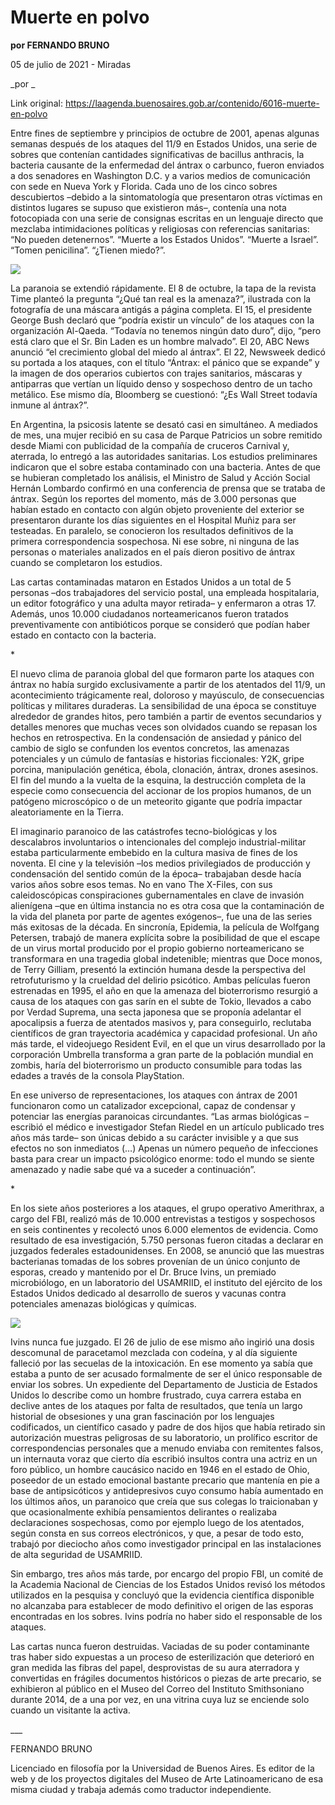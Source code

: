 # Muerte en polvo

**por FERNANDO BRUNO**

05 de julio de 2021 - Miradas

_por _

Link original: https://laagenda.buenosaires.gob.ar/contenido/6016-muerte-en-polvo



Entre fines de septiembre y principios de octubre de 2001, apenas algunas semanas después de los ataques del 11/9 en Estados Unidos, una serie de sobres que contenían cantidades significativas de bacillus anthracis, la bacteria causante de la enfermedad del ántrax o carbunco, fueron enviados a dos senadores en Washington D.C. y a varios medios de comunicación con sede en Nueva York y Florida. Cada uno de los cinco sobres descubiertos –debido a la sintomatología que presentaron otras víctimas en distintos lugares se supuso que existieron más–, contenía una nota fotocopiada con una serie de consignas escritas en un lenguaje directo que mezclaba intimidaciones políticas y religiosas con referencias sanitarias: “No pueden detenernos”. “Muerte a los Estados Unidos”. “Muerte a Israel”. “Tomen penicilina”. “¿Tienen miedo?”.




![](https://cdn.feater.me/files/images/54490/ca6c1cdd-f50b-40c4-943d-729bcaba1bf8.jpg)




La paranoia se extendió rápidamente. El 8 de octubre, la tapa de la revista Time planteó la pregunta “¿Qué tan real es la amenaza?”, ilustrada con la fotografía de una máscara antigás a página completa. El 15, el presidente George Bush declaró que “podría existir un vínculo” de los ataques con la organización Al-Qaeda. “Todavía no tenemos ningún dato duro”, dijo, “pero está claro que el Sr. Bin Laden es un hombre malvado”. El 20, ABC News anunció “el crecimiento global del miedo al ántrax”. El 22, Newsweek dedicó su portada a los ataques, con el título “Ántrax: el pánico que se expande” y la imagen de dos operarios cubiertos con trajes sanitarios, máscaras y antiparras que vertían un líquido denso y sospechoso dentro de un tacho metálico. Ese mismo día, Bloomberg se cuestionó: “¿Es Wall Street todavía inmune al ántrax?”.




En Argentina, la psicosis latente se desató casi en simultáneo. A mediados de mes, una mujer recibió en su casa de Parque Patricios un sobre remitido desde Miami con publicidad de la compañía de cruceros Carnival y, aterrada, lo entregó a las autoridades sanitarias. Los estudios preliminares indicaron que el sobre estaba contaminado con una bacteria. Antes de que se hubieran completado los análisis, el Ministro de Salud y Acción Social Hernán Lombardo confirmó en una conferencia de prensa que se trataba de ántrax. Según los reportes del momento, más de 3.000 personas que habían estado en contacto con algún objeto proveniente del exterior se presentaron durante los días siguientes en el Hospital Muñiz para ser testeadas. En paralelo, se conocieron los resultados definitivos de la primera correspondencia sospechosa. Ni ese sobre, ni ninguna de las personas o materiales analizados en el país dieron positivo de ántrax cuando se completaron los estudios.




Las cartas contaminadas mataron en Estados Unidos a un total de 5 personas –dos trabajadores del servicio postal, una empleada hospitalaria, un editor fotográfico y una adulta mayor retirada– y enfermaron a otras 17. Además, unos 10.000 ciudadanos norteamericanos fueron tratados preventivamente con antibióticos porque se consideró que podían haber estado en contacto con la bacteria.




\*




El nuevo clima de paranoia global del que formaron parte los ataques con ántrax no había surgido exclusivamente a partir de los atentados del 11/9, un acontecimiento trágicamente real, doloroso y mayúsculo, de consecuencias políticas y militares duraderas. La sensibilidad de una época se constituye alrededor de grandes hitos, pero también a partir de eventos secundarios y detalles menores que muchas veces son olvidados cuando se repasan los hechos en retrospectiva. En la condensación de ansiedad y pánico del cambio de siglo se confunden los eventos concretos, las amenazas potenciales y un cúmulo de fantasías e historias ficcionales: Y2K, gripe porcina, manipulación genética, ébola, clonación, ántrax, drones asesinos. El fin del mundo a la vuelta de la esquina, la destrucción completa de la especie como consecuencia del accionar de los propios humanos, de un patógeno microscópico o de un meteorito gigante que podría impactar aleatoriamente en la Tierra.




El imaginario paranoico de las catástrofes tecno-biológicas y los descalabros involuntarios o intencionales del complejo industrial-militar estaba particularmente embebido en la cultura masiva de fines de los noventa. El cine y la televisión –los medios privilegiados de producción y condensación del sentido común de la época– trabajaban desde hacía varios años sobre esos temas. No en vano The X-Files, con sus caleidoscópicas conspiraciones gubernamentales en clave de invasión alienígena –que en última instancia no es otra cosa que la contaminación de la vida del planeta por parte de agentes exógenos–, fue una de las series más exitosas de la década. En sincronía, Epidemia, la película de Wolfgang Petersen, trabajó de manera explícita sobre la posibilidad de que el escape de un virus mortal producido por el propio gobierno norteamericano se transformara en una tragedia global indetenible; mientras que Doce monos, de Terry Gilliam, presentó la extinción humana desde la perspectiva del retrofuturismo y la crueldad del delirio psicótico. Ambas películas fueron estrenadas en 1995, el año en que la amenaza del bioterrorismo resurgió a causa de los ataques con gas sarín en el subte de Tokio, llevados a cabo por Verdad Suprema, una secta japonesa que se proponía adelantar el apocalipsis a fuerza de atentados masivos y, para conseguirlo, reclutaba científicos de gran trayectoria académica y capacidad profesional. Un año más tarde, el videojuego Resident Evil, en el que un virus desarrollado por la corporación Umbrella transforma a gran parte de la población mundial en zombis, haría del bioterrorismo un producto consumible para todas las edades a través de la consola PlayStation.




En ese universo de representaciones, los ataques con ántrax de 2001 funcionaron como un catalizador excepcional, capaz de condensar y potenciar las energías paranoicas circundantes. “Las armas biológicas –escribió el médico e investigador Stefan Riedel en un artículo publicado tres años más tarde– son únicas debido a su carácter invisible y a que sus efectos no son inmediatos (…) Apenas un número pequeño de infecciones basta para crear un impacto psicológico enorme: todo el mundo se siente amenazado y nadie sabe qué va a suceder a continuación”.




\*




En los siete años posteriores a los ataques, el grupo operativo Amerithrax, a cargo del FBI, realizó más de 10.000 entrevistas a testigos y sospechosos en seis continentes y recolectó unos 6.000 elementos de evidencia. Como resultado de esa investigación, 5.750 personas fueron citadas a declarar en juzgados federales estadounidenses. En 2008, se anunció que las muestras bacterianas tomadas de los sobres provenían de un único conjunto de esporas, creado y mantenido por el Dr. Bruce Ivins, un premiado microbiólogo, en un laboratorio del USAMRIID, el instituto del ejército de los Estados Unidos dedicado al desarrollo de sueros y vacunas contra potenciales amenazas biológicas y químicas.




![](https://cdn.feater.me/files/images/54491/fd735596-ed72-4423-85dc-ff350d8574da.jpg)




Ivins nunca fue juzgado. El 26 de julio de ese mismo año ingirió una dosis descomunal de paracetamol mezclada con codeína, y al día siguiente falleció por las secuelas de la intoxicación. En ese momento ya sabía que estaba a punto de ser acusado formalmente de ser el único responsable de enviar los sobres. Un expediente del Departamento de Justicia de Estados Unidos lo describe como un hombre frustrado, cuya carrera estaba en declive antes de los ataques por falta de resultados, que tenía un largo historial de obsesiones y una gran fascinación por los lenguajes codificados, un científico casado y padre de dos hijos que había retirado sin autorización muestras peligrosas de su laboratorio, un prolífico escritor de correspondencias personales que a menudo enviaba con remitentes falsos, un internauta voraz que cierto día escribió insultos contra una actriz en un foro público, un hombre caucásico nacido en 1946 en el estado de Ohio, poseedor de un estado emocional bastante precario que mantenía en pie a base de antipsicóticos y antidepresivos cuyo consumo había aumentado en los últimos años, un paranoico que creía que sus colegas lo traicionaban y que ocasionalmente exhibía pensamientos delirantes o realizaba declaraciones sospechosas, como por ejemplo luego de los atentados, según consta en sus correos electrónicos, y que, a pesar de todo esto, trabajó por dieciocho años como investigador principal en las instalaciones de alta seguridad de USAMRIID.




Sin embargo, tres años más tarde, por encargo del propio FBI, un comité de la Academia Nacional de Ciencias de los Estados Unidos revisó los métodos utilizados en la pesquisa y concluyó que la evidencia científica disponible no alcanzaba para establecer de modo definitivo el origen de las esporas encontradas en los sobres. Ivins podría no haber sido el responsable de los ataques.




Las cartas nunca fueron destruidas. Vaciadas de su poder contaminante tras haber sido expuestas a un proceso de esterilización que deterioró en gran medida las fibras del papel, desprovistas de su aura aterradora y convertidas en frágiles documentos históricos o piezas de arte precario, se exhibieron al público en el Museo del Correo del Instituto Smithsoniano durante 2014, de a una por vez, en una vitrina cuya luz se enciende solo cuando un visitante la activa.




\_\_\_




FERNANDO BRUNO




Licenciado en filosofía por la Universidad de Buenos Aires. Es editor de la web y de los proyectos digitales del Museo de Arte Latinoamericano de esa misma ciudad y trabaja además como traductor independiente.



